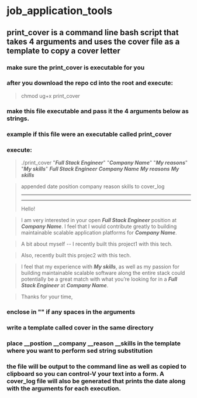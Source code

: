 # job_application_tools

## print_cover is a command line bash script that takes 4 arguments and uses the cover file as a template to copy a cover letter

### make sure the print_cover is executable for you
### after you download the repo cd into the root and execute:
> chmod ug+x print_cover

### make this file executable and pass it the 4 arguments below as strings.
### example if this file were an executable called print_cover
### execute:
>  ./print_cover "***Full Stack Engineer***" "***Company Name***" "***My reasons***" "***My skills***"
>  ***Full Stack Engineer***
>  ***Company Name***
>  ***My reasons***
>  ***My skills***


>  appended date position company reason skills to cover_log
>  ******************************************************************
>  ******************************************************************
>  Hello!

>  I am very interested in your open ***Full Stack Engineer*** position at ***Company Name***.  I feel that I would contribute greatly to building maintainable scalable application platforms for ***Company Name***.

>  A bit about myself --  I recently built this project1 with this tech.

>  Also, recently built this projec2 with this tech.

>  I feel that my experience with ***My skills***, as well as my passion for building maintainable scalable software along the entire stack could potentially be a great match with what you’re looking for in a ***Full Stack Engineer*** at ***Company Name***.


>  Thanks for your time,


### enclose in "" if any spaces in the arguments
### write a template called cover in the same directory
### place __postion __company __reason __skills in the template where you want to perform sed string substitution
### the file will be output to the command line as well as copied to clipboard so you can control-V your text into a form. A cover_log file will also be generated that prints the date along with the arguments for each execution.


